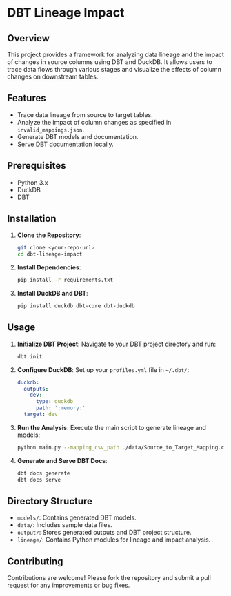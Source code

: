 # DBT Lineage Impact

## Overview

This project provides a framework for analyzing data lineage and the impact of changes in source columns using DBT and DuckDB. It allows users to trace data flows through various stages and visualize the effects of column changes on downstream tables.

## Features

- Trace data lineage from source to target tables.
- Analyze the impact of column changes as specified in `invalid_mappings.json`.
- Generate DBT models and documentation.
- Serve DBT documentation locally.

## Prerequisites

- Python 3.x
- DuckDB
- DBT

## Installation

1. **Clone the Repository**:
    ```bash
    git clone <your-repo-url>
    cd dbt-lineage-impact
    ```

2. **Install Dependencies**:
    ```bash
    pip install -r requirements.txt
    ```

3. **Install DuckDB and DBT**:
    ```bash
    pip install duckdb dbt-core dbt-duckdb
    ```

## Usage

1. **Initialize DBT Project**:
    Navigate to your DBT project directory and run:
    ```bash
    dbt init
    ```

2. **Configure DuckDB**:
    Set up your `profiles.yml` file in `~/.dbt/`:
    ```yaml
    duckdb:
      outputs:
        dev:
          type: duckdb
          path: ':memory:'
      target: dev
    ```

3. **Run the Analysis**:
    Execute the main script to generate lineage and models:
    ```bash
    python main.py --mapping_csv_path ./data/Source_to_Target_Mapping.csv --source_entities_csv_path ./data/source_entities.csv --invalid_mappings_path ./data/invalid_mappings.json --output_dir ./output --analyze_missing
    ```

4. **Generate and Serve DBT Docs**:
    ```bash
    dbt docs generate
    dbt docs serve
    ```

## Directory Structure

- `models/`: Contains generated DBT models.
- `data/`: Includes sample data files.
- `output/`: Stores generated outputs and DBT project structure.
- `lineage/`: Contains Python modules for lineage and impact analysis.

## Contributing

Contributions are welcome! Please fork the repository and submit a pull request for any improvements or bug fixes.